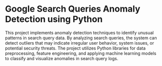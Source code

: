 # Google Search Queries Anomaly Detection using Python
 This project implements anomaly detection techniques to identify unusual patterns in search query data. By analyzing search queries, the system can detect outliers that may indicate irregular user behavior, system issues, or potential security threats. The project utilizes Python libraries for data preprocessing, feature engineering, and applying machine learning models to classify and visualize anomalies in search query logs.

